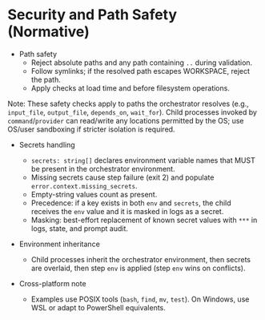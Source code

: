 # Security and Path Safety (Normative)

- Path safety
  - Reject absolute paths and any path containing `..` during validation.
  - Follow symlinks; if the resolved path escapes WORKSPACE, reject the path.
  - Apply checks at load time and before filesystem operations.

Note: These safety checks apply to paths the orchestrator resolves (e.g., `input_file`, `output_file`, `depends_on`, `wait_for`). Child processes invoked by `command`/`provider` can read/write any locations permitted by the OS; use OS/user sandboxing if stricter isolation is required.

- Secrets handling
  - `secrets: string[]` declares environment variable names that MUST be present in the orchestrator environment.
  - Missing secrets cause step failure (exit 2) and populate `error.context.missing_secrets`.
  - Empty-string values count as present.
  - Precedence: if a key exists in both `env` and `secrets`, the child receives the `env` value and it is masked in logs as a secret.
  - Masking: best-effort replacement of known secret values with `***` in logs, state, and prompt audit.

- Environment inheritance
  - Child processes inherit the orchestrator environment, then secrets are overlaid, then step `env` is applied (step `env` wins on conflicts).

- Cross-platform note
  - Examples use POSIX tools (`bash`, `find`, `mv`, `test`). On Windows, use WSL or adapt to PowerShell equivalents.

